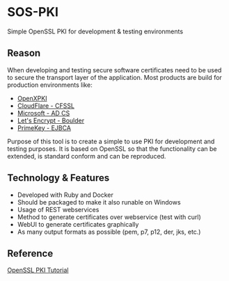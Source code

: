 # SOS-PKI
Simple OpenSSL PKI for development &amp; testing environments

## Reason
When developing and testing secure software certificates need to be used to secure the transport layer of the application. Most products are build for production environments like: 
- [OpenXPKI](http://www.openxpki.org)
- [CloudFlare - CFSSL](https://github.com/cloudflare/cfssl)
- [Microsoft - AD CS](https://technet.microsoft.com/en-us/windowsserver/dd448615.aspx)
- [Let's Encrypt - Boulder](https://github.com/letsencrypt/boulder)
- [PrimeKey - EJBCA](https://www.ejbca.org)

Purpose of this tool is to create a simple to use PKI for development and testing purposes. It is based on OpenSSL so that the functionality can be extended, is standard conform and can be reproduced.

## Technology &amp; Features
- Developed with Ruby and Docker
- Should be packaged to make it also runable on Windows
- Usage of REST webservices
- Method to generate certificates over webservice (test with curl)
- WebUI to generate certificates graphically
- As many output formats as possible (pem, p7, p12, der, jks, etc.)

## Reference
[OpenSSL PKI Tutorial](https://pki-tutorial.readthedocs.io/en/latest/)
